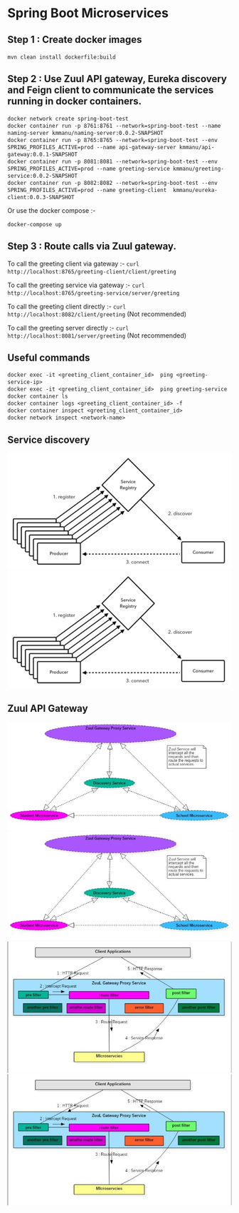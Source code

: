 # Spring Boot Microservices

## Step 1  : Create docker images

`mvn clean install dockerfile:build`

## Step 2  : Use Zuul API gateway, Eureka discovery and Feign client to communicate the services running in docker containers.

```
docker network create spring-boot-test
docker container run -p 8761:8761 --network=spring-boot-test --name naming-server kmmanu/naming-server:0.0.2-SNAPSHOT
docker container run -p 8765:8765 --network=spring-boot-test --env SPRING_PROFILES_ACTIVE=prod --name api-gateway-server kmmanu/api-gateway:0.0.1-SNAPSHOT
docker container run -p 8081:8081 --network=spring-boot-test --env SPRING_PROFILES_ACTIVE=prod --name greeting-service kmmanu/greeting-service:0.0.2-SNAPSHOT
docker container run -p 8082:8082 --network=spring-boot-test --env SPRING_PROFILES_ACTIVE=prod --name greeting-client  kmmanu/eureka-client:0.0.3-SNAPSHOT
```

Or use the docker compose :-


```
docker-compose up

```

## Step 3  : Route calls via Zuul gateway.

To call the greeting client via gateway :- `curl http://localhost:8765/greeting-client/client/greeting`

To call the greeting service via gateway :- `curl http://localhost:8765/greeting-service/server/greeting`    

To call the greeting client directly :- `curl http://localhost:8082/client/greeting`  (Not recommended)

To call the greeting server directly :-  `curl http://localhost:8081/server/greeting` (Not recommended)

## Useful commands
```
docker exec -it <greeting_client_container_id>  ping <greeting-service-ip>
docker exec -it <greeting_client_container_id>  ping greeting-service
docker container ls
docker container logs <greeting_client_container_id> -f
docker container inspect <greeting_client_container_id>
docker network inspect <network-name>
```

## Service discovery
![Alt text](./images/service-registry-overview.png)
<img src="./images/service-registry-overview.png">

## Zuul API Gateway
![Alt text](./images/zuul.jpg)
<img src="./images/zuul.jpg">
![Alt text](./images/zuul-filters.jpg)
<img src="./images/zuul-filters.jpg">



